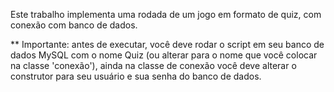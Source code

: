 Este trabalho implementa uma rodada de um jogo em formato de quiz, com conexão com banco de dados.

** Importante: antes de executar, você deve rodar o script em seu banco de dados MySQL com o nome Quiz (ou alterar para o nome que você colocar na classe 'conexão'), ainda na
classe de conexão você deve alterar o construtor para seu usuário e sua senha do banco de dados.
